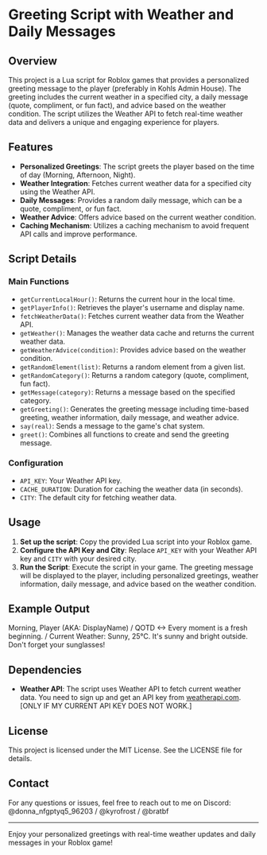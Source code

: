 # Greeting Script with Weather and Daily Messages

## Overview

This project is a Lua script for Roblox games that provides a personalized greeting message to the player (preferably in Kohls Admin House). The greeting includes the current weather in a specified city, a daily message (quote, compliment, or fun fact), and advice based on the weather condition. The script utilizes the Weather API to fetch real-time weather data and delivers a unique and engaging experience for players.

## Features

- **Personalized Greetings**: The script greets the player based on the time of day (Morning, Afternoon, Night).
- **Weather Integration**: Fetches current weather data for a specified city using the Weather API.
- **Daily Messages**: Provides a random daily message, which can be a quote, compliment, or fun fact.
- **Weather Advice**: Offers advice based on the current weather condition.
- **Caching Mechanism**: Utilizes a caching mechanism to avoid frequent API calls and improve performance.

## Script Details

### Main Functions

- `getCurrentLocalHour()`: Returns the current hour in the local time.
- `getPlayerInfo()`: Retrieves the player's username and display name.
- `fetchWeatherData()`: Fetches current weather data from the Weather API.
- `getWeather()`: Manages the weather data cache and returns the current weather data.
- `getWeatherAdvice(condition)`: Provides advice based on the weather condition.
- `getRandomElement(list)`: Returns a random element from a given list.
- `getRandomCategory()`: Returns a random category (quote, compliment, fun fact).
- `getMessage(category)`: Returns a message based on the specified category.
- `getGreeting()`: Generates the greeting message including time-based greeting, weather information, daily message, and weather advice.
- `say(real)`: Sends a message to the game's chat system.
- `greet()`: Combines all functions to create and send the greeting message.

### Configuration

- `API_KEY`: Your Weather API key.
- `CACHE_DURATION`: Duration for caching the weather data (in seconds).
- `CITY`: The default city for fetching weather data.

## Usage

1. **Set up the script**: Copy the provided Lua script into your Roblox game.
2. **Configure the API Key and City**: Replace `API_KEY` with your Weather API key and `CITY` with your desired city.
3. **Run the Script**: Execute the script in your game. The greeting message will be displayed to the player, including personalized greetings, weather information, daily message, and advice based on the weather condition.

## Example Output

Morning, Player (AKA: DisplayName) / QOTD <-> Every moment is a fresh beginning. / Current Weather: Sunny, 25°C. It's sunny and bright outside. Don't forget your sunglasses!


## Dependencies

- **Weather API**: The script uses Weather API to fetch current weather data. You need to sign up and get an API key from [weatherapi.com](https://www.weatherapi.com/). [ONLY IF MY CURRENT API KEY DOES NOT WORK.]

## License

This project is licensed under the MIT License. See the LICENSE file for details.

## Contact

For any questions or issues, feel free to reach out to me on Discord: @donna_nfgptyq5_96203 / @kyrofrost / @bratbf

---

Enjoy your personalized greetings with real-time weather updates and daily messages in your Roblox game!
